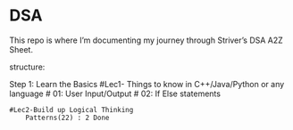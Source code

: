 # DSA
This repo is where I’m documenting my journey through Striver’s DSA A2Z Sheet.

structure:

Step 1: Learn the Basics
    #Lec1- Things to know in C++/Java/Python or any language 
        # 01: User Input/Output
        # 02: If Else statements
        
    #Lec2-Build up Logical Thinking
        Patterns(22) : 2 Done

